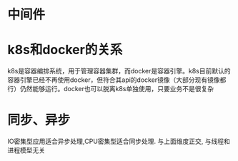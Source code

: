 # 中间件

# k8s和docker的关系
k8s是容器编排系统，用于管理容器集群，而docker是容器引擎。k8s目前默认的容器引擎已经不再使用docker，但符合其api的docker镜像（大部分现有镜像都行）仍然能够运行。docker也可以脱离k8s单独使用，只要业务不是很复杂

# 同步、异步
IO密集型应用适合异步处理,CPU密集型适合同步处理. 与上面维度正交, 与线程和进程模型无关